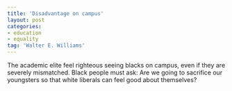 ```yaml
---
title: 'Disadvantage on campus'
layout: post
categories:
- education
- equality
tag: 'Walter E. Williams'
---
```


The academic elite feel righteous seeing blacks on campus, even if they are severely mismatched. Black people must ask: Are we going to sacrifice our youngsters so that white liberals can feel good about themselves?